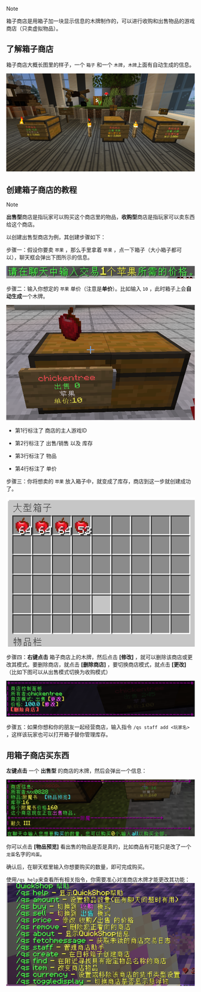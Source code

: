 > [!note]
> 箱子商店是用箱子加一块显示信息的木牌制作的，可以进行收购和出售物品的游戏商店（只卖虚拟物品）。

## 了解箱子商店

箱子商店大概长图里的样子，一个 `箱子` 和一个 `木牌`，`木牌`上面有自动生成的信息。

![](pics/quickshop.png)

## 创建箱子商店的教程

> [!note]
> **出售型**商店是指玩家可以购买这个商店里的物品，**收购型**商店是指玩家可以卖东西给这个商店。

以创建出售型商店为例，其创建步骤如下：

步骤一：假设你要卖 `苹果` ，那么手里拿着 `苹果` ，点一下箱子（大小箱子都可以），聊天框会弹出下图所示的信息。

![](pics/shopcreate1.png)

步骤二：输入你想定的 `苹果` 单价（注意是**单价**）。比如输入 `10` ，此时箱子上会**自动生成**一个木牌。

![](pics/shopcreate2.png)


+ 第1行标注了 商店的主人游戏ID

+ 第2行标注了 出售/销售 以及 库存

+ 第3行标注了 物品

+ 第4行标注了 单价

步骤三：你将想卖的 `苹果` 放入箱子中，就变成了库存，商店到这一步就创建成功了。

![](pics/shopcreate3.png)

步骤四：**右键点击** 箱子商店上的木牌，然后点击 **[修改]** ，就可以删除该商店或更改其模式。要删除商店，就点击 **[删除商店]** ，要切换商店模式，就点击 **[更改]** （比如下图可以从出售模式切换为收购模式）

![](pics/shopcreate4.png)

步骤五：如果你想和你的朋友一起经营商店，输入指令 `/qs staff add <玩家名>` ，这样该玩家也可以打开箱子替你管理库存。

## 用箱子商店买东西

**左键点击** 一个 **出售型** 的商店的木牌，然后会弹出一个信息：

![](pics/shopbuy.png)

你可以点击 **[物品预览]** 看出售的物品是否是真的，比如商品有可能只是改了一个`龙蛋`名字的`鸡蛋`。

确认后，在聊天框里输入你想要购买的数量，即可完成购买。

使用`/qs help`来查看所有相关指令，你需要准心对准商店木牌才能更改其功能：
![](pics/shop_qs%202024.4.15.png)